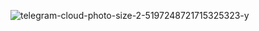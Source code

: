 ![telegram-cloud-photo-size-2-5197248721715325323-y](https://github.com/user-attachments/assets/041b9207-2a1b-497c-ba40-17960951878f)

